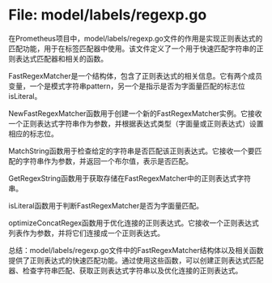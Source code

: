 # File: model/labels/regexp.go

在Prometheus项目中，model/labels/regexp.go文件的作用是实现正则表达式的匹配功能，用于在标签匹配器中使用。该文件定义了一个用于快速匹配字符串的正则表达式匹配器和相关的函数。

FastRegexMatcher是一个结构体，包含了正则表达式的相关信息。它有两个成员变量，一个是模式字符串pattern，另一个是指示是否为字面量匹配的标志位isLiteral。

NewFastRegexMatcher函数用于创建一个新的FastRegexMatcher实例。它接收一个正则表达式字符串作为参数，并根据表达式类型（字面量或正则表达式）设置相应的标志位。

MatchString函数用于检查给定的字符串是否匹配该正则表达式。它接收一个要匹配的字符串作为参数，并返回一个布尔值，表示是否匹配。

GetRegexString函数用于获取存储在FastRegexMatcher中的正则表达式字符串。

isLiteral函数用于判断FastRegexMatcher是否为字面量匹配。

optimizeConcatRegex函数用于优化连接的正则表达式。它接收一个正则表达式列表作为参数，并将它们连接成一个正则表达式。

总结：model/labels/regexp.go文件中的FastRegexMatcher结构体以及相关函数提供了正则表达式的快速匹配功能。通过使用这些函数，可以创建正则表达式匹配器、检查字符串匹配、获取正则表达式字符串以及优化连接的正则表达式。

